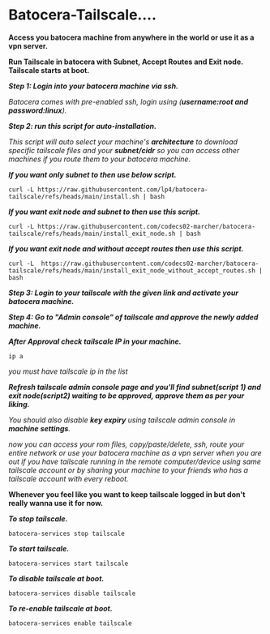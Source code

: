 # Batocera-Tailscale....

**Access you batocera machine from anywhere in the world or use it as a vpn server.**

**Run Tailscale in batocera with Subnet, Accept Routes and Exit node. Tailscale starts at boot.**

***Step 1: Login into your batocera machine via ssh.***

*Batocera comes with pre-enabled ssh, login using (**username:root and password:linux**).*

***Step 2: run this script for auto-installation.***

*This script will auto select your machine's **architecture** to download specific tailscale files and your **subnet/cidr** so you can access other machines if you route them to your batocera machine.*

***If you want only subnet to then use below script.***

    curl -L https://raw.githubusercontent.com/lp4/batocera-tailscale/refs/heads/main/install.sh | bash

***If you want exit node and subnet to then use this script.***

    curl -L https://raw.githubusercontent.com/codecs02-marcher/batocera-tailscale/refs/heads/main/install_exit_node.sh | bash

***If you want exit node and without accept routes then use this script.***

    curl -L  https://raw.githubusercontent.com/codecs02-marcher/batocera-tailscale/refs/heads/main/install_exit_node_without_accept_routes.sh | bash

***Step 3: Login to your tailscale with the given link and activate your batocera machine.***

***Step 4: Go to "Admin console" of tailscale and approve the newly added machine.***

***After Approval check tailscale IP in your machine.***

    ip a

*you must have tailscale ip in the list*

***Refresh tailscale admin console page and you'll find **subnet**(script 1) and **exit node**(script2) waiting to be approved, approve them as per your liking.***

*You should also disable **key expiry** using tailscale admin console in **machine settings**.*

*now you can access your rom files, copy/paste/delete, ssh, route your entire network or use your batocera machine as a vpn server when you are out if you have tailscale running in the remote computer/device using same tailscale account or by sharing your machine to your friends who has a tailscale account with every reboot.*

**Whenever you feel like you want to keep tailscale logged in but don't really wanna use it for now.**

***To stop tailscale.***

    batocera-services stop tailscale

***To start tailscale.***
    
    batocera-services start tailscale
    
***To disable tailscale at boot.***
    
    batocera-services disable tailscale

***To re-enable tailscale at boot.***
    
    batocera-services enable tailscale
